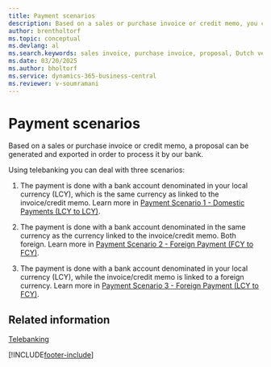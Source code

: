 ```yaml
---
title: Payment scenarios
description: Based on a sales or purchase invoice or credit memo, you can generate and export a proposal for processing by the bank.
author: brentholtorf
ms.topic: conceptual
ms.devlang: al
ms.search.keywords: sales invoice, purchase invoice, proposal, Dutch version, Netherlands
ms.date: 03/20/2025
ms.author: bholtorf
ms.service: dynamics-365-business-central
ms.reviewer: v-soumramani
---
```


# Payment scenarios

Based on a sales or purchase invoice or credit memo, a proposal can be generated and exported in order to  process it by our bank.  

Using telebanking you can deal with three scenarios:  

1. The payment is done with a bank account denominated in your local currency (LCY), which is the same currency as linked to the invoice/credit memo. Learn more in [Payment Scenario 1 - Domestic Payments (LCY to LCY)](payment-scenario-1-domestic-payments-lcy-to-lcy-.md).  

1. The payment is done with a bank account denominated in the same currency as the currency linked to the invoice/credit memo. Both foreign. Learn more in [Payment Scenario 2 - Foreign Payment (FCY to FCY)](payment-scenario-2-foreign-payment-fcy-to-fcy-.md).  

1. The payment is done with a bank account denominated in your local currency (LCY), while the invoice/credit memo is linked to a foreign currency. Learn more in [Payment Scenario 3 - Foreign Payment (LCY  to FCY)](payment-scenario-3-foreign-payment-lcy-to-fcy-.md).  

## Related information

[Telebanking](telebanking.md)

[!INCLUDE[footer-include](../../includes/footer-banner.md)]
